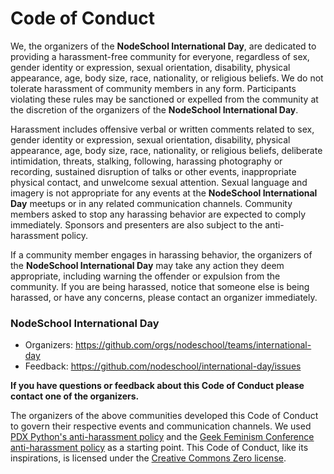 # Code of Conduct

We, the organizers of the **NodeSchool International Day**, are dedicated to providing a
harassment-free community for everyone, regardless of sex, gender identity or
expression, sexual orientation, disability, physical appearance, age, body
size, race, nationality, or religious beliefs. We do not tolerate harassment of
community members in any form. Participants violating these rules may be
sanctioned or expelled from the community at the discretion of the organizers
of the **NodeSchool International Day**.

Harassment includes offensive verbal or written comments related to sex, gender
identity or expression, sexual orientation, disability, physical appearance,
age, body size, race, nationality, or religious beliefs, deliberate
intimidation, threats, stalking, following, harassing photography or recording,
sustained disruption of talks or other events, inappropriate physical contact,
and unwelcome sexual attention. Sexual language and imagery is not appropriate
for any events at the **NodeSchool International Day** meetups or in any related
communication channels. Community members asked to stop any harassing behavior
are expected to comply immediately. Sponsors and presenters are also subject to
the anti-harassment policy.

If a community member engages in harassing behavior, the organizers of
the **NodeSchool International Day** may take any action they deem appropriate, including
warning the offender or expulsion from the community. If you are being
harassed, notice that someone else is being harassed, or have any concerns,
please contact an organizer immediately.

### **NodeSchool International Day**

* Organizers: https://github.com/orgs/nodeschool/teams/international-day
* Feedback: https://github.com/nodeschool/international-day/issues

**If you have questions or feedback about this Code of Conduct please contact
one of the organizers.**

The organizers of the above communities developed this Code of Conduct to
govern their respective events and communication channels. We used [PDX
Python's anti-harassment policy](http://www.meetup.com/pdxpython/pages/Code_of_Conduct/)
and the [Geek Feminism Conference anti-harassment policy](http://geekfeminism.wikia.com/wiki/Conference_anti-harassment/Policy)
as a starting point. This Code of Conduct, like its inspirations, is licensed under
the [Creative Commons Zero license](http://creativecommons.org/publicdomain/zero/1.0/).